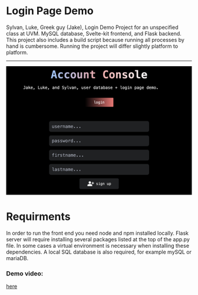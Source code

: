 # Login Page Demo 
Sylvan, Luke, Greek guy (Jake), Login Demo Project for an unspecified class at UVM. MySQL database, Svelte-kit frontend, and Flask backend. This project also includes a build script because running all processes by hand is cumbersome. Running the project will differ slightly platform to platform.  

--- 

![Alt](demo.png)

# Requirments
In order to run the front end you need node and npm installed locally. Flask server will require installing several packages listed at the top of the app.py file. In some cases a virtual environment is necessary when installing these dependencies. A local SQL database is also required, for example mySQL or mariaDB. 

### Demo video:
[here](https://youtu.be/BFwRreUEM5k)
